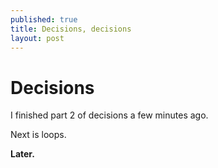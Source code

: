 ```yaml
---
published: true
title: Decisions, decisions
layout: post
---
```

# Decisions

I finished part 2 of decisions a few minutes ago. 

Next is loops.

**Later.**
